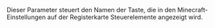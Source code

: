 Dieser Parameter steuert den Namen der Taste, die in den Minecraft-Einstellungen auf der Registerkarte Steuerelemente angezeigt wird.